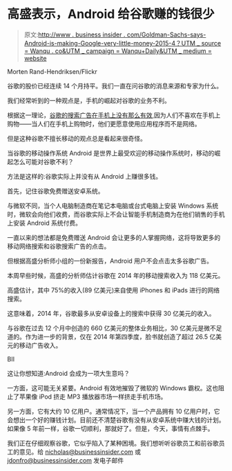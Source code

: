 # 高盛表示，Android 给谷歌赚的钱很少

> 原文:[http://www . business insider . com/Goldman-Sachs-says-Android-is-making-Google-very-little-money-2015-4？UTM _ source = Wanqu . co&UTM _ campaign = Wanqu+Daily&UTM _ medium = website](http://www.businessinsider.com/goldman-sachs-says-android-is-making-google-very-little-money-2015-4?utm_source=wanqu.co&utm_campaign=Wanqu+Daily&utm_medium=website)

Morten Rand-Hendriksen/Flickr

谷歌的股价已经连续 14 个月持平。我们一直在问谷歌的消息来源和专家为什么。

我们经常听到的一种观点是，手机的崛起对谷歌的业务不利。

根据这一理论，[谷歌的搜索广告在手机上没有那么有效](http://www.businessinsider.com/googles-most-important-business-has-a-huge-problem-2015-4),因为人们不喜欢在手机上购物——当人们在手机上购物时，他们更愿意使用应用程序而不是网络。

但是这种谷歌不擅长移动的观点总是看起来很奇怪。

当谷歌的移动操作系统 Android 是世界上最受欢迎的移动操作系统时，移动的崛起怎么可能对谷歌不利？

方法是这样的:谷歌实际上并没有从 Android 上赚很多钱。

首先，记住谷歌免费赠送安卓系统。

与微软不同，当个人电脑制造商在笔记本电脑或台式电脑上安装 Windows 系统时，微软会向他们收费，而谷歌实际上不会让智能手机制造商为在他们销售的手机上安装 Android 系统付费。

一直以来的想法都是免费赠送 Android 会让更多的人掌握网络，这将导致更多的移动网络搜索和谷歌搜索广告的点击。

但根据高盛分析师小组的一份新报告，Android 用户不会点击太多谷歌广告。

本周早些时候，高盛的分析师估计谷歌在 2014 年的移动搜索收入为 118 亿美元。

高盛估计，其中 75%的收入(89 亿美元)来自使用 iPhones 和 iPads 进行的网络搜索。

这意味着，2014 年，谷歌最多从安卓设备上的搜索中获得 30 亿美元的收入。

与谷歌在过去 12 个月中创造的 660 亿美元的整体业务相比，30 亿美元是微不足道的。作为进一步的背景，仅在 2014 年第四季度，脸书就创造了超过 26.5 亿美元的移动广告收入。

BII

这让你想知道:Android 会成为一项大生意吗？

一方面，这可能无关紧要。Android 有效地摧毁了微软的 Windows 霸权。这也阻止了苹果像 iPod 挤走 MP3 播放器市场一样挤走手机市场。

另一方面，它有大约 10 亿用户。通常情况下，当一个产品拥有 10 亿用户时，它会想出一个好的赚钱计划。目前还不清楚谷歌有没有从安卓系统中赚大钱的计划。如果像 5 年前一样，谷歌一切顺利，那就好了。但是，今天，事情有点棘手。

我们正在仔细观察谷歌，它似乎陷入了某种困境。我们想听听谷歌员工和前谷歌员工的意见。给 nicholas@businessinsider.com 或 jdonfro@businessinsider.com 发电子邮件